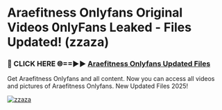 # Araefitness Onlyfans Original Videos 0nlyFans Leaked - Files Updated! (zzaza)

<h3>🔴 CLICK HERE 🌐==►► <a href="https://tinyurl.com/ehrbuxhb" rel="nofollow">Araefitness Onlyfans Updated Files</a></h3>

Get Araefitness Onlyfans and all content. Now you can access all videos and pictures of Araefitness Onlyfans. New Updated Files 2025!

[![zzaza](https://i.imgur.com/lVYEuWS.gif)](https://tinyurl.com/ehrbuxhb)
